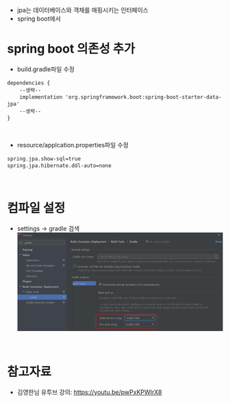 * jpa는 데이터베이스와 객채를 매핑시키는 인터페이스
* spring boot에서


# spring boot 의존성 추가
* build.gradle파일 수정
```
dependencies {
    --생략--	
	implementation 'org.springframework.boot:spring-boot-starter-data-jpa'
    --생략--	
}
```

<br>

* resource/applcation.properties파일 수정
```
spring.jpa.show-sql=true
spring.jpa.hibernate.ddl-auto=none
```

<br>

# 컴파일 설정
* settings -> gradle 검색
![gradle_compile](images/1_gradlecompile.png)

<br>


# 참고자료
* 김영한님 유투브 강의: https://youtu.be/pwPxKPWIrX8